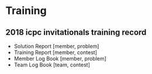 # Training

## 2018 icpc invitationals training record

- Solution Report [member, problem]
- Training Report [member, contest]
- Member Log Book [member, problem]
- Team Log Book [team, contest]

